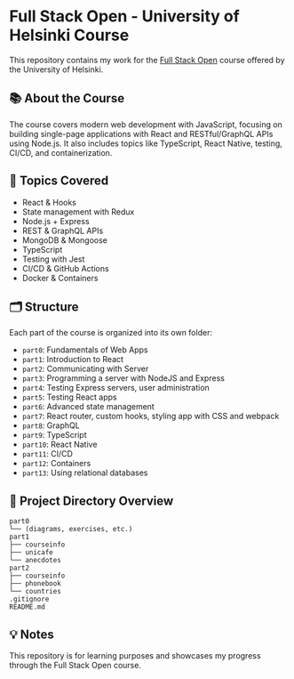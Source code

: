 # Full Stack Open - University of Helsinki Course

This repository contains my work for the [Full Stack Open](https://fullstackopen.com/en/) course offered by the University of Helsinki.

## 📚 About the Course

The course covers modern web development with JavaScript, focusing on building single-page applications with React and RESTful/GraphQL APIs using Node.js. It also includes topics like TypeScript, React Native, testing, CI/CD, and containerization.

## 🧠 Topics Covered

- React & Hooks
- State management with Redux
- Node.js + Express
- REST & GraphQL APIs
- MongoDB & Mongoose
- TypeScript
- Testing with Jest
- CI/CD & GitHub Actions
- Docker & Containers

## 🗂️ Structure

Each part of the course is organized into its own folder:

- `part0`: Fundamentals of Web Apps
- `part1`: Introduction to React
- `part2`: Communicating with Server
- `part3`: Programming a server with NodeJS and Express
- `part4`: Testing Express servers, user administration
- `part5`: Testing React apps
- `part6`: Advanced state management
- `part7`: React router, custom hooks, styling app with CSS and webpack
- `part8`: GraphQL
- `part9`: TypeScript
- `part10`: React Native
- `part11`: CI/CD
- `part12`: Containers
- `part13`: Using relational databases

## 📁 Project Directory Overview

```shell
part0
└── (diagrams, exercises, etc.)
part1
├── courseinfo
├── unicafe
└── anecdotes
part2
├── courseinfo
├── phonebook
└── countries
.gitignore
README.md
```

## 💡 Notes

This repository is for learning purposes and showcases my progress through the Full Stack Open course.
